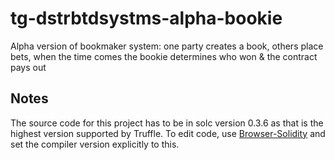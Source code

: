 # tg-dstrbtdsystms-alpha-bookie
Alpha version of bookmaker system: one party creates a book, others place bets, when the time comes the bookie determines who won &amp; the contract pays out

## Notes

The source code for this project has to be in solc version 0.3.6 as that is the highest version supported by Truffle. To edit code, use [Browser-Solidity](https://ethereum.github.io/browser-solidity) and set the compiler version explicitly to this.

